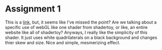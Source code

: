 # Assignment 1

This is a [link](https://www.shadertoy.com/view/4cXfW2), but, it seems like I've missed 
the point? Are we talking about a specific use of webGL like one shader from shadertoy,
or like, an entire website like all of shadertoy? Anyways, I really like the simplicity
of this shader. It just uses white quadrilaterals on a black background and changes thier
skew and size. Nice and simple, mesmerizing effect.
